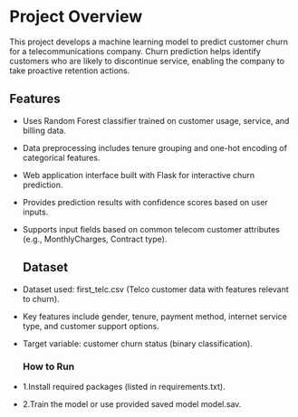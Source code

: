 # Project Overview
This project develops a machine learning model to predict customer churn for a telecommunications company. Churn prediction helps identify customers who are likely to discontinue service, enabling the company to take proactive retention actions.


## Features
- Uses Random Forest classifier trained on customer usage, service, and billing data.

- Data preprocessing includes tenure grouping and one-hot encoding of categorical features.

- Web application interface built with Flask for interactive churn prediction.

- Provides prediction results with confidence scores based on user inputs.

- Supports input fields based on common telecom customer attributes (e.g., MonthlyCharges, Contract type).

  ## Dataset
- Dataset used: first_telc.csv (Telco customer data with features relevant to churn).

- Key features include gender, tenure, payment method, internet service type, and customer support options.

- Target variable: customer churn status (binary classification).

  ### How to Run
- 1.Install required packages (listed in requirements.txt).

- 2.Train the model or use provided saved model model.sav.

